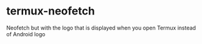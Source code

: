 # termux-neofetch
Neofetch but with the logo that is displayed when you open Termux instead of Android logo
